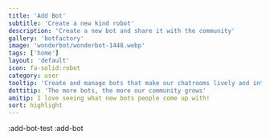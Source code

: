 ```yaml
---
title: 'Add Bot'
subtitle: 'Create a new kind robot'
description: 'Create a new bot and share it with the community'
gallery: 'botfactory'
image: 'wonderbot/wonderbot-1448.webp'
tags: ['home']
layout: 'default'
icon: fa-solid:robot
category: user
tooltip: 'Create and manage bots that make our chatrooms lively and interactive.'
dottitip: 'The more bots, the more our community grows'
amitip: I love seeing what new bots people come up with!
sort: highlight
---
```

:add-bot-test
:add-bot
